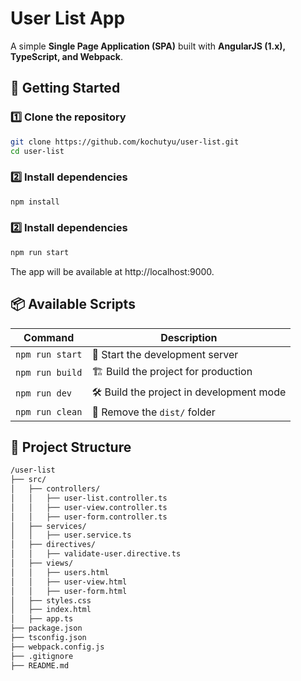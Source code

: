 # User List App

A simple **Single Page Application (SPA)** built with **AngularJS (1.x), TypeScript, and Webpack**.

## 🚀 Getting Started

### 1️⃣ Clone the repository
```sh
git clone https://github.com/kochutyu/user-list.git
cd user-list
```

### 2️⃣ Install dependencies
```sh
npm install
```

### 2️⃣ Install dependencies
```sh
npm run start
```
The app will be available at http://localhost:9000.

## 📦 Available Scripts

| Command          | Description                                   |
|-----------------|----------------------------------------------|
| `npm run start` | 🚀 Start the development server              |
| `npm run build` | 🏗 Build the project for production          |
| `npm run dev`   | 🛠 Build the project in development mode     |
| `npm run clean` | 🧹 Remove the `dist/` folder                 |

## 📂 Project Structure
```sh
/user-list
├── src/
│   ├── controllers/
│   │   ├── user-list.controller.ts
│   │   ├── user-view.controller.ts
│   │   ├── user-form.controller.ts
│   ├── services/
│   │   ├── user.service.ts
│   ├── directives/
│   │   ├── validate-user.directive.ts
│   ├── views/
│   │   ├── users.html
│   │   ├── user-view.html
│   │   ├── user-form.html
│   ├── styles.css
│   ├── index.html
│   ├── app.ts
├── package.json
├── tsconfig.json
├── webpack.config.js
├── .gitignore
├── README.md
```